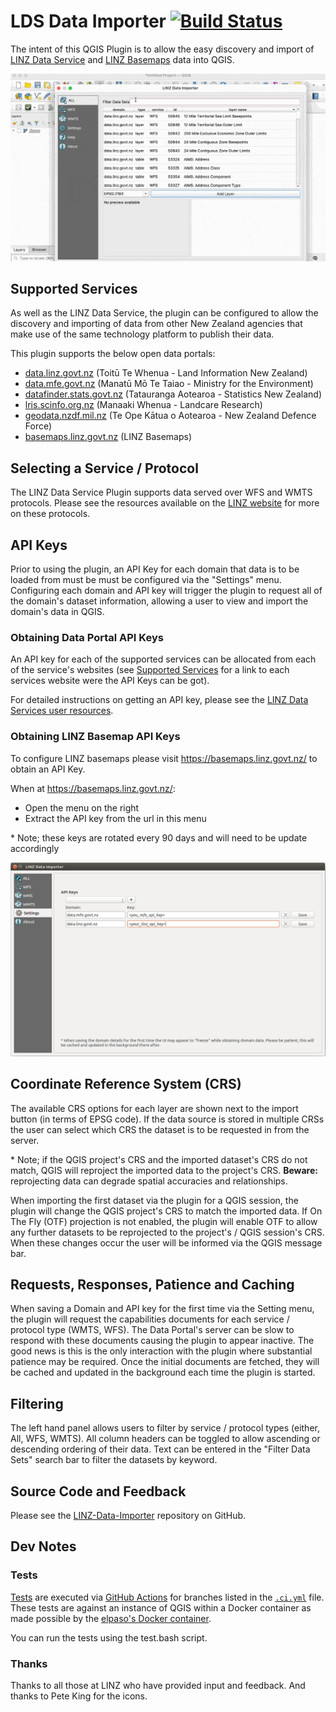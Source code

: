 # LDS Data Importer [![Build Status](https://api.travis-ci.com/linz/linz-data-importer.svg?token=4YGqrWWw1nJqpi344cuy&branch=master_qgis3)](https://travis-ci.com/linz/linz-data-importer)

The intent of this QGIS Plugin is to allow the easy discovery and import of
[LINZ Data Service](data.linz.govt.nz) and [LINZ Basemaps](basemaps.linz.govt.nz) data into QGIS.

![](https://github.com/linz/linz-data-importer/blob/master_qgis3/images/import_example.gif)

## Supported Services
As well as the LINZ Data Service, the plugin can be configured to allow the discovery and importing of data
from other New Zealand agencies that make use of the same technology platform to publish their data.

This plugin supports the below open data portals:
* [data.linz.govt.nz](http://data.linz.govt.nz) (Toitū Te Whenua - Land Information New Zealand)
* [data.mfe.govt.nz](http://data.mfe.govt.nz) (Manatū Mō Te Taiao - Ministry for the Environment)
* [datafinder.stats.govt.nz](http://datafinder.stats.govt.nz) (Tatauranga Aotearoa - Statistics New Zealand)
* [lris.scinfo.org.nz](http://lris.scinfo.org.nz) (Manaaki Whenua - Landcare Research)
* [geodata.nzdf.mil.nz](http://geodata.nzdf.mil.nz) (Te Ope Kātua o Aotearoa - New Zealand Defence Force)
* [basemaps.linz.govt.nz](http://basemaps.linz.govt.nz) (LINZ Basemaps)

## Selecting a Service / Protocol
The LINZ Data Service Plugin supports data served over WFS and WMTS protocols.
Please see the resources available on the
[LINZ website](http://www.linz.govt.nz/data/linz-data-service/guides-and-documentation/which-web-service-should-i-use) for more on these protocols.

## API Keys
Prior to using the plugin, an API Key for each domain that data is to be loaded from must be must be configured via the "Settings" menu.
Configuring each domain and API key will trigger the plugin to request all of the domain's dataset information, allowing a user to view
and import the domain's data in QGIS.

### Obtaining Data Portal API Keys
An API key for each of the supported services can be allocated from each of the service's websites
(see [Supported Services](https://github.com/linz/linz-data-importer/#supported-services)
for a link to each services website were the API Keys can be got).

For detailed instructions on getting an API key, please see the [LINZ Data Services user resources](http://www.linz.govt.nz/data/linz-data-service/guides-and-documentation/creating-an-api-key).

### Obtaining LINZ Basemap API Keys
To configure LINZ basemaps please visit https://basemaps.linz.govt.nz/ to obtain an API Key.

When at https://basemaps.linz.govt.nz/:
* Open the menu on the right
* Extract the API key from the url in this menu

\* Note; these keys are rotated every 90 days and will need to be update accordingly


![Example of Domains configured via the settings menu](https://github.com/linz/linz-data-importer/blob/master_qgis3/images/settings_example.png)




## Coordinate Reference System (CRS)
The available CRS options for each layer are shown next to the import button (in
terms of EPSG code). If the data source is stored in multiple CRSs the user
can select which CRS the dataset is to be requested in from the server.

\* Note; if the QGIS project's CRS and the imported dataset's CRS do not
match, QGIS will reproject the imported data to the project's CRS.
**Beware:** reprojecting data can degrade spatial accuracies and relationships.

When importing the first dataset via the plugin for a QGIS session, the plugin
will change the QGIS project's CRS to match the imported data. If On The Fly (OTF)
projection is not enabled, the plugin will enable OTF to allow any
further datasets to be reprojected to the project's / QGIS session's CRS.
When these changes occur the user will be informed via the QGIS message bar.

## Requests, Responses, Patience and Caching
When saving a Domain and API key for the first time via the Setting menu, the plugin
will request the capabilities documents for each service / protocol type (WMTS, WFS).
The Data Portal's server can be slow to respond with these documents causing the
plugin to appear inactive. The good news is this is the only interaction with the
plugin where substantial patience may be required. Once the initial documents
are fetched, they will be cached and updated in the background each time
the plugin is started.

## Filtering
The left hand panel allows users to filter by service / protocol types (either, All, WFS, WMTS).
All column headers can be toggled to allow ascending or descending ordering of their data.
Text can be entered in the "Filter Data Sets" search bar to filter the datasets by keyword.

## Source Code and Feedback
Please see the [LINZ-Data-Importer](https://github.com/linz/linz-data-importer/) repository on GitHub.

## Dev Notes

### Tests
[Tests](https://github.com/linz/linz-data-importer/tree/master_qgis3/linz-data-importer/tests)
are executed via [GitHub Actions](https://github.com/linz/linz-data-importer/actions)
for branches listed in the [`.ci.yml`](https://github.com/linz/linz-data-importer/blob/master_qgis3/.github/workflows/ci.yml)
file. These tests are against an instance of QGIS within a Docker container as made possible by the
[elpaso's Docker container](https://hub.docker.com/r/elpaso/qgis-testing-environment).

You can run the tests using the test.bash script.

### Thanks
Thanks to all those at LINZ who have provided input and feedback.
And thanks to Pete King for the icons.
